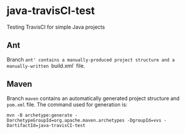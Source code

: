 # java-travisCI-test
Testing TravisCI for simple Java projects

## Ant
Branch `ant' contains a manually-produced project structure and a manually-written `build.xml` file.

## Maven
Branch `maven` contains an automatically generated project structure and `pom.xml` file. The command used for generation is:

`mvn -B archetype:generate -DarchetypeGroupId=org.apache.maven.archetypes -DgroupId=vvs -DartifactId=java-travisCI-test`
